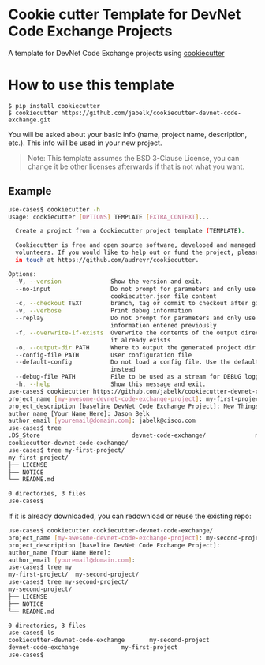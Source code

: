 # Cookie cutter Template for DevNet Code Exchange Projects

A template for DevNet Code Exchange projects using [cookiecutter](https://github.com/audreyr/cookiecutter)

# How to use this template

```
$ pip install cookiecutter
$ cookiecutter https://github.com/jabelk/cookiecutter-devnet-code-exchange.git
```

You will be asked about your basic info (name, project name, description, etc.). This info will be used in your new project.

> Note: This template assumes the BSD 3-Clause License, you can change it be other licenses afterwards if that is not what you want.


## Example 
```bash
use-cases$ cookiecutter -h
Usage: cookiecutter [OPTIONS] TEMPLATE [EXTRA_CONTEXT]...

  Create a project from a Cookiecutter project template (TEMPLATE).

  Cookiecutter is free and open source software, developed and managed by
  volunteers. If you would like to help out or fund the project, please get
  in touch at https://github.com/audreyr/cookiecutter.

Options:
  -V, --version              Show the version and exit.
  --no-input                 Do not prompt for parameters and only use
                             cookiecutter.json file content
  -c, --checkout TEXT        branch, tag or commit to checkout after git clone
  -v, --verbose              Print debug information
  --replay                   Do not prompt for parameters and only use
                             information entered previously
  -f, --overwrite-if-exists  Overwrite the contents of the output directory if
                             it already exists
  -o, --output-dir PATH      Where to output the generated project dir into
  --config-file PATH         User configuration file
  --default-config           Do not load a config file. Use the defaults
                             instead
  --debug-file PATH          File to be used as a stream for DEBUG logging
  -h, --help                 Show this message and exit.
use-cases$ cookiecutter https://github.com/jabelk/cookiecutter-devnet-code-exchange.git
project_name [my-awesome-devnet-code-exchange-project]: my-first-project
project_description [baseline DevNet Code Exchange Project]: New Things to come!
author_name [Your Name Here]: Jason Belk
author_email [youremail@domain.com]: jabelk@cisco.com
use-cases$ tree
.DS_Store                          devnet-code-exchange/              my-first-project/
cookiecutter-devnet-code-exchange/ 
use-cases$ tree my-first-project/
my-first-project/
├── LICENSE
├── NOTICE
└── README.md

0 directories, 3 files
use-cases$
```

If it is already downloaded, you can redownload or reuse the existing repo:
```bash
use-cases$ cookiecutter cookiecutter-devnet-code-exchange/
project_name [my-awesome-devnet-code-exchange-project]: my-second-project
project_description [baseline DevNet Code Exchange Project]:
author_name [Your Name Here]:
author_email [youremail@domain.com]:
use-cases$ tree my
my-first-project/  my-second-project/
use-cases$ tree my-second-project/
my-second-project/
├── LICENSE
├── NOTICE
└── README.md

0 directories, 3 files
use-cases$ ls
cookiecutter-devnet-code-exchange		my-second-project
devnet-code-exchange			my-first-project
use-cases$
```